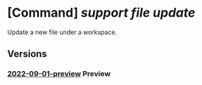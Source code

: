 # [Command] _support file update_

Update a new file under a workspace.

## Versions

### [2022-09-01-preview](/Resources/mgmt-plane/L3Byb3ZpZGVycy9taWNyb3NvZnQuc3VwcG9ydC9maWxld29ya3NwYWNlcy97fS9maWxlcy97fQ==/2022-09-01-preview.xml) **Preview**

<!-- mgmt-plane /providers/microsoft.support/fileworkspaces/{}/files/{} 2022-09-01-preview -->
